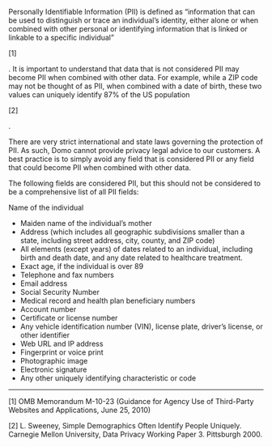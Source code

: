 

Personally Identifiable Information (PII) is defined as “information that can be used to distinguish or trace an individual’s identity, either alone or when combined with other personal or identifying information that is linked or linkable to a specific individual”

[1]

. It is important to understand that data that is not considered PII may become PII when combined with other data. For example, while a ZIP code may not be thought of as PII, when combined with a date of birth, these two values can uniquely identify 87% of the US population

[2]

.


 There are very strict international and state laws governing the protection of PII. As such, Domo cannot provide privacy legal advice to our customers. A best practice is to simply avoid any field that is considered PII or any field that could become PII when combined with other data.


 The following fields are considered PII, but this should not be considered to be a comprehensive list of all PII fields:

 Name of the individual
* Maiden name of the individual’s mother
* Address (which includes all geographic subdivisions smaller than a state, including street address, city, county, and ZIP code)
* All elements (except years) of dates related to an individual, including birth and death date, and any date related to healthcare treatment.
* Exact age, if the individual is over 89
* Telephone and fax numbers
* Email address
* Social Security Number
* Medical record and health plan beneficiary numbers
* Account number
* Certificate or license number
* Any vehicle identification number (VIN), license plate, driver’s license, or other identifier
* Web URL and IP address
* Fingerprint or voice print
* Photographic image
* Electronic signature
* Any other uniquely identifying characteristic or code


---


 [1] OMB Memorandum M-10-23 (Guidance for Agency Use of Third-Party Websites and Applications, June 25, 2010)


 [2] L. Sweeney, Simple Demographics Often Identify People Uniquely. Carnegie Mellon University, Data Privacy Working Paper 3. Pittsburgh 2000.


